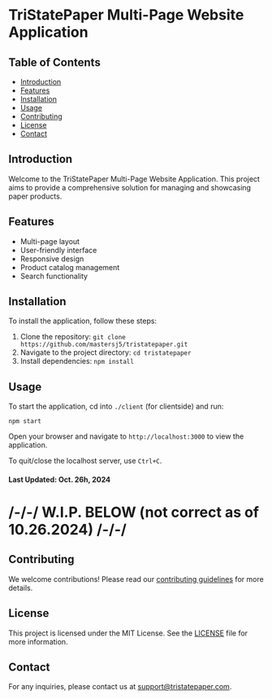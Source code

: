 # TriStatePaper Multi-Page Website Application

## Table of Contents
- [Introduction](#introduction)
- [Features](#features)
- [Installation](#installation)
- [Usage](#usage)
- [Contributing](#contributing)
- [License](#license)
- [Contact](#contact)

## Introduction
Welcome to the TriStatePaper Multi-Page Website Application. This project aims to provide a comprehensive solution for managing and showcasing paper products.

## Features
- Multi-page layout
- User-friendly interface
- Responsive design
- Product catalog management
- Search functionality

## Installation
To install the application, follow these steps:
1. Clone the repository: `git clone https://github.com/mastersj5/tristatepaper.git`
2. Navigate to the project directory: `cd tristatepaper`
3. Install dependencies: `npm install`

## Usage
To start the application, cd into `./client` (for clientside) and run:
```
npm start
```
Open your browser and navigate to `http://localhost:3000` to view the application.

To quit/close the localhost server, use `Ctrl+C`.

#### Last Updated: Oct. 26h, 2024

# /-/-/ W.I.P. BELOW (not correct as of 10.26.2024) /-/-/

## Contributing
We welcome contributions! Please read our [contributing guidelines](CONTRIBUTING.md) for more details.

## License
This project is licensed under the MIT License. See the [LICENSE](LICENSE) file for more information.

## Contact
For any inquiries, please contact us at [support@tristatepaper.com](mailto:support@tristatepaper.com).
